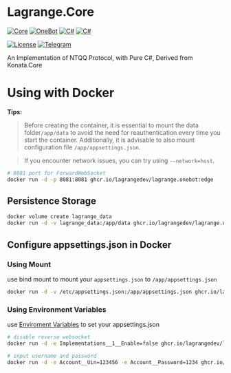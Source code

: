 # Lagrange.Core

[![Core](https://img.shields.io/badge/Lagrange-Core-blue)](#)
[![OneBot](https://img.shields.io/badge/Lagrange-OneBot-blue)](#)
[![C#](https://img.shields.io/badge/Core-%20.NET_6-blue)](#)
[![C#](https://img.shields.io/badge/OneBot-%20.NET_7-blue)](#)

[![License](https://img.shields.io/static/v1?label=LICENSE&message=GPL-3.0&color=lightrey)](#)
[![Telegram](https://img.shields.io/endpoint?url=https%3A%2F%2Ftelegram-badge-4mbpu8e0fit4.runkit.sh%2F%3Furl%3Dhttps%3A%2F%2Ft.me%2F%2B6HNTeJO0JqtlNmRl)](https://t.me/+6HNTeJO0JqtlNmRl)

An Implementation of NTQQ Protocol, with Pure C#, Derived from Konata.Core


# Using with Docker

**Tips:**

>Before creating the container, it is essential to mount the data folder`/app/data` to avoid the need for reauthentication every time you start the container. Additionally, it is advisable to also mount configuration file `/app/appsettings.json`.

> If you encounter network issues, you can try using `--network=host`.

```bash
# 8081 port for ForwardWebSocket
docker run -d -p 8081:8081 ghcr.io/lagrangedev/lagrange.onebot:edge
```

## Persistence Storage

```bash
docker volume create lagrange_data
docker run -d -v lagrange_data:/app/data ghcr.io/lagrangedev/lagrange.onebot:edge
```

## Configure appsettings.json in Docker

### Using Mount

use bind mount to mount your `appsettings.json` to `/app/appsettings.json`		
```bash
docker run -d -v /etc/appsettings.json:/app/appsettings.json ghcr.io/lagrangedev/lagrange.onebot:edge
```

### Using Environment Variables

use [Enviroment Variables](https://learn.microsoft.com/en-us/aspnet/core/fundamentals/configuration/?view=aspnetcore-7.0#naming-of-environment-variables) to set your appsettings.json
```bash
# disable reverse websocket
docker run -d -e Implementations__1__Enable=false ghcr.io/lagrangedev/lagrange.onebot:edge
```

```bash
# input username and password
docker run -d -e Account__Uin=123456 -e Account__Password=1234 ghcr.io/lagrangedev/lagrange.onebot:edge
```